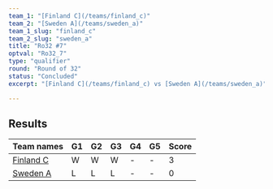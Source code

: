 ```yaml
---
team_1: "[Finland C](/teams/finland_c)"
team_2: "[Sweden A](/teams/sweden_a)"
team_1_slug: "finland_c"
team_2_slug: "sweden_a"
title: "Ro32 #7"
optval: "Ro32_7"
type: "qualifier"
round: "Round of 32"
status: "Concluded"
excerpt: "[Finland C](/teams/finland_c) vs [Sweden A](/teams/sweden_a)"

---
```

## Results

| Team names | G1 | G2 | G3 | G4 | G5 | Score |
| -- | -- | -- | -- | -- | -- | -- |
| [Finland C](/teams/finland_c) | W | W | W | - | - | 3 |
| [Sweden A](/teams/sweden_a) | L | L | L | - | - | 0 |
